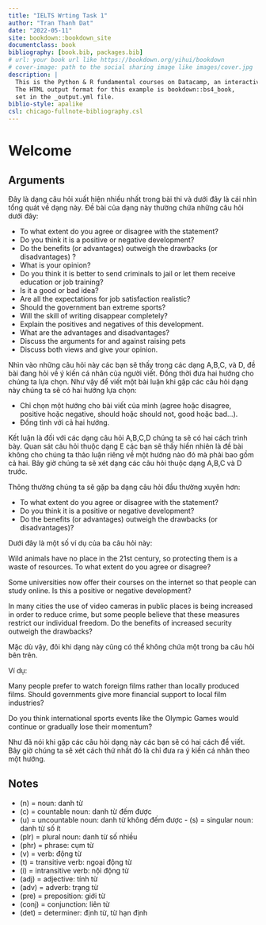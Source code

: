 ```yaml
--- 
title: "IELTS Wrting Task 1"
author: "Tran Thanh Dat"
date: "2022-05-11"
site: bookdown::bookdown_site
documentclass: book
bibliography: [book.bib, packages.bib]
# url: your book url like https://bookdown.org/yihui/bookdown
# cover-image: path to the social sharing image like images/cover.jpg
description: |
  This is the Python & R fundamental courses on Datacamp, an interactive learning platform.
  The HTML output format for this example is bookdown::bs4_book,
  set in the _output.yml file.
biblio-style: apalike
csl: chicago-fullnote-bibliography.csl
---
```




# Welcome

## Arguments

Đây là dạng câu hỏi xuất hiện nhiều nhất trong bài thi và dưới đây là cái nhìn tổng
quát về dạng này.
Đề bài của dạng này thường chứa những câu hỏi dưới đây:

<ul class="comment">
<li>To what extent do you agree or disagree with the statement?  </li>
<li>Do you think it is a positive or negative development?  </li>
<li>Do the benefits (or advantages) outweigh the drawbacks (or disadvantages) ?  </li>
<li>What is your opinion?  </li>
<li>Do you think it is better to send criminals to jail or let them receive education or job training?  </li>
<li>Is it a good or bad idea?  </li>
<li>Are all the expectations for job satisfaction realistic?  </li>
<li>Should the government ban extreme sports?  </li>
<li>Will the skill of writing disappear completely?  </li>
<li>Explain the positives and negatives of this development.  </li>
<li>What are the advantages and disadvantages?  </li>
<li>Discuss the arguments for and against raising pets  </li>
<li>Discuss both views and give your opinion.  </li>
</ul>

Nhìn vào những câu hỏi này các bạn sẽ thấy trong các dạng A,B,C, và D, đề bài đang
hỏi về ý kiến cá nhân của người viết. Đồng thời đưa hai hướng cho chúng ta lựa
chọn. Như vậy để viết một bài luận khi gặp các câu hỏi dạng này chúng ta sẽ có hai hướng
lựa chọn:

- Chỉ chọn một hướng cho bài viết của mình (agree hoặc disagree, positive hoặc negative, should hoặc should not, good hoặc bad…).
- Đồng tình với cả hai hướng.
   
Kết luận là đối với các dạng câu hỏi A,B,C,D chúng ta sẽ có hai cách trình bày.
Quan sát câu hỏi thuộc dạng E các bạn sẽ thấy hiển nhiên là đề bài không cho chúng
ta thảo luận riêng về một hướng nào đó mà phải bao gồm cả hai.
Bây giờ chúng ta sẽ xét dạng các câu hỏi thuộc dạng A,B,C và D trước.

Thông thường chúng ta sẽ gặp ba dạng câu hỏi đầu thường xuyên hơn:

<ul class="comment">
<li>To what extent do you agree or disagree with the statement?</li>
<li>Do you think it is a positive or negative development?</li>
<li>Do the benefits (or advantages) outweigh the drawbacks (or disadvantages)?</li>  
</ul>

Dưới đây là một số ví dụ của ba câu hỏi này:

<p class="comment">
Wild animals have no place in the 21st century, so protecting them is a waste of
resources. To what extent do you agree or disagree?
</p>

<p class="comment">
Some universities now offer their courses on the internet so that people can study
online. Is this a positive or negative development?
</p>

<p class="comment">
In many cities the use of video cameras in public places is being increased in order to
reduce crime, but some people believe that these measures restrict our individual
freedom. Do the benefits of increased security outweigh the drawbacks?
</p>

Mặc dù vậy, đôi khi dạng này cũng có thể không chứa một trong ba câu hỏi bên trên.

Ví dụ:

<p class="comment">
Many people prefer to watch foreign films rather than locally produced films. Should
governments give more financial support to local film industries?
</p>

<p class="comment">
Do you think international sports events like the Olympic Games would continue or
gradually lose their momentum?
</p>

Như đã nói khi gặp các câu hỏi dạng này các bạn sẽ có hai cách để viết. Bây giờ chúng
ta sẽ xét cách thứ nhất đó là chỉ đưa ra ý kiến cá nhân theo một hướng.

## Notes

- (n) = noun: danh từ
- (c) = countable noun: danh từ đếm được
- (u) = uncountable noun: danh từ không đếm được - (s) = singular noun: danh từ số ít
- (plr) = plural noun: danh từ số nhiều
- (phr) = phrase: cụm từ
- (v) = verb: động từ
- (t) = transitive verb: ngoại động từ
- (i) = intransitive verb: nội động từ
- (adj) = adjective: tính từ
- (adv) = adverb: trạng từ
- (pre) = preposition: giới từ
- (conj) = conjunction: liên từ
- (det) = determiner: định từ, từ hạn định
